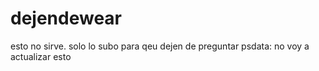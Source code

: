# dejendewear
esto no sirve. solo lo subo para qeu dejen de preguntar
psdata: no voy a actualizar esto
